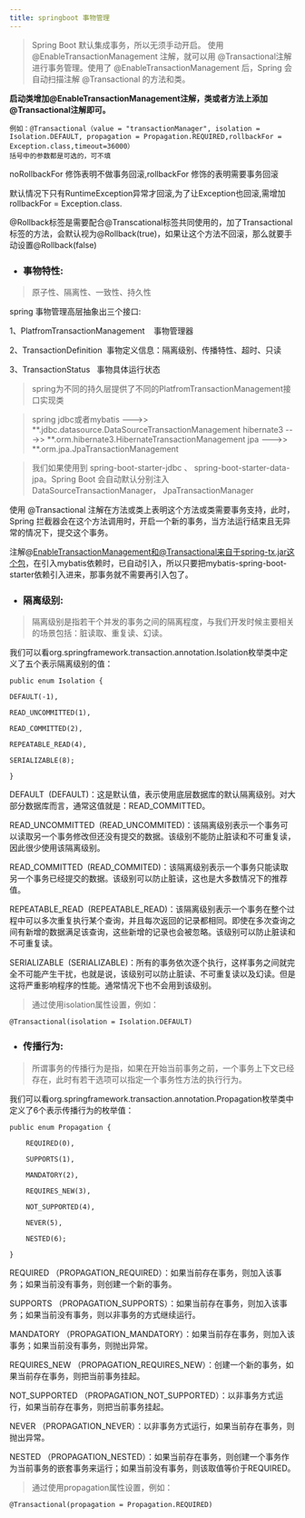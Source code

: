 ```yaml
---
title: springboot 事物管理
---
```


> Spring Boot 默认集成事务，所以无须手动开启。 使用 @EnableTransactionManagement 注解，就可以用 @Transactional注解进行事务管理。使用了 @EnableTransactionManagement 后，Spring 会自动扫描注解 @Transactional 的方法和类。

**启动类增加@EnableTransactionManagement注解，类或者方法上添加@Transactional注解即可。**

```
例如：@Transactional（value = "transactionManager", isolation = Isolation.DEFAULT, propagation = Propagation.REQUIRED,rollbackFor = Exception.class,timeout=36000）
括号中的参数都是可选的，可不填
```

noRollbackFor 修饰表明不做事务回滚,rollbackFor 修饰的表明需要事务回滚

默认情况下只有RuntimeException异常才回滚,为了让Exception也回滚,需增加 rollbackFor = Exception.class.

@Rollback标签是需要配合@Transcational标签共同使用的，加了Transactional标签的方法，会默认视为@Rollback(true)，如果让这个方法不回滚，那么就要手动设置@Rollback(false)

<!-- more -->

- ### 事物特性:

> 原子性、隔离性、一致性、持久性

spring 事物管理高层抽象出三个接口:

1、PlatfromTransactionManagement    事物管理器

2、TransactionDefinition  事物定义信息：隔离级别、传播特性、超时、只读

3、TransactionStatus   事物具体运行状态


> spring为不同的持久层提供了不同的PlatfromTransactionManagement接口实现类

> spring jdbc或者mybatis --->> **.jdbc.datasource.DataSourceTransactionManagement
> hibernate3 --->> **.orm.hibernate3.HibernateTransactionManagement
> jpa --->> **.orm.jpa.JpaTransactionManagement

> 我们如果使用到 spring-boot-starter-jdbc 、 spring-boot-starter-data-jpa。Spring Boot 会自动默认分别注入DataSourceTransactionManager， JpaTransactionManager

使用 @Transactional 注解在方法或类上表明这个方法或类需要事务支持，此时，Spring 拦截器会在这个方法调用时，开启一个新的事务，当方法运行结束且无异常的情况下，提交这个事务。

注解@EnableTransactionManagement和@Transactional来自于spring-tx.jar这个包，在引入mybatis依赖时，已自动引入，所以只要把mybatis-spring-boot-starter依赖引入进来，那事务就不需要再引入包了。

- ### 隔离级别:

> 隔离级别是指若干个并发的事务之间的隔离程度，与我们开发时候主要相关的场景包括：脏读取、重复读、幻读。

我们可以看org.springframework.transaction.annotation.Isolation枚举类中定义了五个表示隔离级别的值：

```
public enum Isolation {

DEFAULT(-1),

READ_UNCOMMITTED(1),

READ_COMMITTED(2),

REPEATABLE_READ(4),

SERIALIZABLE(8);

}
```

DEFAULT  (DEFAULT)：这是默认值，表示使用底层数据库的默认隔离级别。对大部分数据库而言，通常这值就是：READ_COMMITTED。

READ_UNCOMMITTED  (READ_UNCOMMITED)：该隔离级别表示一个事务可以读取另一个事务修改但还没有提交的数据。该级别不能防止脏读和不可重复读，因此很少使用该隔离级别。

READ_COMMITTED  (READ_COMMITED)：该隔离级别表示一个事务只能读取另一个事务已经提交的数据。该级别可以防止脏读，这也是大多数情况下的推荐值。

REPEATABLE_READ  (REPEATABLE_READ)：该隔离级别表示一个事务在整个过程中可以多次重复执行某个查询，并且每次返回的记录都相同。即使在多次查询之间有新增的数据满足该查询，这些新增的记录也会被忽略。该级别可以防止脏读和不可重复读。

SERIALIZABLE  (SERIALIZABLE)：所有的事务依次逐个执行，这样事务之间就完全不可能产生干扰，也就是说，该级别可以防止脏读、不可重复读以及幻读。但是这将严重影响程序的性能。通常情况下也不会用到该级别。

> 通过使用isolation属性设置，例如：

```
@Transactional(isolation = Isolation.DEFAULT)
```

- ### 传播行为:

> 所谓事务的传播行为是指，如果在开始当前事务之前，一个事务上下文已经存在，此时有若干选项可以指定一个事务性方法的执行行为。

我们可以看org.springframework.transaction.annotation.Propagation枚举类中定义了6个表示传播行为的枚举值：

```
public enum Propagation {

    REQUIRED(0),

    SUPPORTS(1),

    MANDATORY(2),

    REQUIRES_NEW(3),

    NOT_SUPPORTED(4),

    NEVER(5),

    NESTED(6);

}
```

REQUIRED （PROPAGATION_REQUIRED）：如果当前存在事务，则加入该事务；如果当前没有事务，则创建一个新的事务。

SUPPORTS （PROPAGATION_SUPPORTS）：如果当前存在事务，则加入该事务；如果当前没有事务，则以非事务的方式继续运行。

MANDATORY （PROPAGATION_MANDATORY）：如果当前存在事务，则加入该事务；如果当前没有事务，则抛出异常。

REQUIRES_NEW （PROPAGATION_REQUIRES_NEW）：创建一个新的事务，如果当前存在事务，则把当前事务挂起。

NOT_SUPPORTED （PROPAGATION_NOT_SUPPORTED）：以非事务方式运行，如果当前存在事务，则把当前事务挂起。

NEVER （PROPAGATION_NEVER）：以非事务方式运行，如果当前存在事务，则抛出异常。

NESTED （PROPAGATION_NESTED）：如果当前存在事务，则创建一个事务作为当前事务的嵌套事务来运行；如果当前没有事务，则该取值等价于REQUIRED。

> 通过使用propagation属性设置，例如：

```
@Transactional(propagation = Propagation.REQUIRED)
```